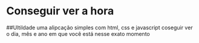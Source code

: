 # Conseguir ver a hora
##Ultildade
uma alipcação simples com html, css e javascript
coseguir ver o dia, mês e ano em que você está nesse exato momento
